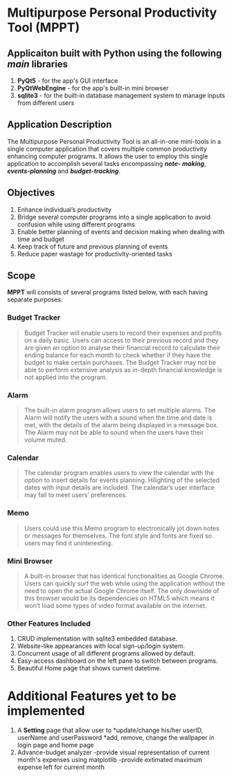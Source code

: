 # Multipurpose Personal Productivity Tool (MPPT)

## Applicaiton built with Python using the following *main* libraries
1. **PyQt5** - for the app's GUI interface
2. **PyQtWebEngine** - for the app's built-in mini browser
3. **sqlite3** - for the built-in database management system to manage inputs from different users

## Application Description
The Multipurpose Personal Productivity Tool is an all-in-one mini-tools in a single computer
application that covers multiple common productivity enhancing computer programs. It allows
the user to employ this single application to accomplish several tasks encompassing ***note-
making***, ***events-planning*** and ***budget-tracking***.

## Objectives
1. Enhance individual’s productivity
2. Bridge several computer programs into a single application to avoid confusion while
using different programs
3. Enable better planning of events and decision making when dealing with time and
budget
4. Keep track of future and previous planning of events
5. Reduce paper wastage for productivity-oriented tasks

## Scope
**MPPT** will consists of several programs listed below, with each having separate purposes:

### Budget Tracker
> Budget Tracker will enable users to record their expenses and profits on a daily basic. Users
can access to their previous record and they are given an option to analyse their financial record
to calculate their ending balance for each month to check whether if they have the budget to
make certain purchases. The Budget Tracker may not be able to perform extensive analysis as
in-depth financial knowledge is not applied into the program.

### Alarm
> The built-in alarm program allows users to set multiple alarms. The Alarm will notify the users
with a sound when the time and date is met, with the details of the alarm being displayed in a
message box. The Alarm may not be able to sound when the users have their volume muted.

### Calendar
> The calendar program enables users to view the calendar with the option to insert details for
events planning. Hilighting of the selected dates with input details are included. The calendar’s user interface may fail to meet users’ preferences.

### Memo
> Users could use this Memo program to electronically jot down notes or messages for
themselves. The font style and fonts are fixed so users may find it uninteresting.

### Mini Browser
> A built-in browser that has identical functionalities as Google Chrome. Users can quickly surf
the web while using the application without the need to open the actual Google Chrome itself.
The only downside of this browser would be its dependencies on HTML5 which means it won’t
load some types of video format available on the internet.

### Other Features Included
1. CRUD implementation with sqlite3 embedded database.
2. Website-like appearances with local sign-up/login system.
3. Concurrent usage of all different programs allowed by default. 
4. Easy-access dashboard on the left pane to switch between programs.
5. Beautiful Home page that shows current datetime.

# Additional Features yet to be implemented
1. A **Setting** page that allow user to
    *update/change his/her userID, userName and userPassword
    *add, remove, change the wallpaper in login page and home page
2. Advance-budget analyzer
    -provide visual representation of current month's expenses using matplotlib
    -provide extimated maximum expense left for current month


